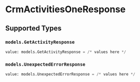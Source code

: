 # CrmActivitiesOneResponse


## Supported Types

### `models.GetActivityResponse`

```python
value: models.GetActivityResponse = /* values here */
```

### `models.UnexpectedErrorResponse`

```python
value: models.UnexpectedErrorResponse = /* values here */
```

